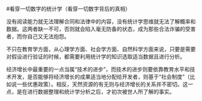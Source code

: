 #看穿一切数字的统计学（看穿一切数字背后的真相）

没有阅读能力就无法理解合同和法律中的内容，没有统计学思维就无法了解概率和数据。这两者缺一不可，否则就会陷入毫无防备的状态，成为那些合法诈骗的受害者，而你自己又无法抱怨。

不只在教育学方面，从心理学方面、社会学方面、自然科学方面来说，只要是需要对假设进行验证的时候，都需要利用统计学的知识选取适当数据且进行分析。

经济增长中最重要的一点当属“技术的进步”，而技术的进步则要依靠教育水平和技术开发，是否能够将经济增长的成果适当地分配给开发者，则基于“社会制度”（比如说一些优惠政策）。相反，天然资源的有无则与经济增长的关系并不密切。这一点，是在进行数据整理和统计学分析之后，才初次被世人所了解的事实。

